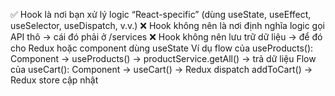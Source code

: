 ✅ Hook là nơi bạn xử lý logic “React-specific” (dùng useState, useEffect, useSelector, useDispatch, v.v.)
❌ Hook không nên là nơi định nghĩa logic gọi API thô → cái đó phải ở /services
❌ Hook không nên lưu trữ dữ liệu → để đó cho Redux hoặc component dùng useState
Ví dụ flow của useProducts():
Component → useProducts() → productService.getAll() → trả dữ liệu
Flow của useCart():
Component → useCart() → Redux dispatch addToCart() → Redux store cập nhật
